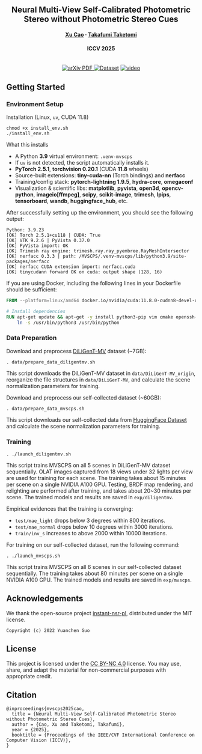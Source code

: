 <h2 align="center">Neural Multi-View Self-Calibrated Photometric Stereo without Photometric Stereo Cues</h2>
<h4 align="center">
    <a href="https://xucao-42.github.io/homepage/"><strong>Xu Cao</strong></a>
    ·
    <a href="https://taketomitakafumi.sakura.ne.jp/web/en/"><strong>Takafumi Taketomi</strong></a>
</h3>
<h4 align="center">ICCV 2025 </h3>
<p align="center">
  <br>
    <a href="https://www.arxiv.org/abs/2507.23162">
      <img src='https://img.shields.io/badge/arXiv-Paper-981E32?style=for-the-badge&Color=B31B1B' alt='arXiv PDF'>
    </a>
    <a href='https://huggingface.co/datasets/cyberagent/mvscps'>
      <img src='https://img.shields.io/badge/HuggingFace-Dataset-5468FF?style=for-the-badge' alt='Dataset'></a>
    <a href="https://www.youtube.com/watch?v=vivhD-jspmE">
      <img src='https://img.shields.io/badge/Youtube-Video-981E32?style=for-the-badge&Color=B31B1B' alt='video'>
    </a>

## Getting Started

### Environment Setup
Installation (Linux, `uv`, CUDA 11.8)
```
chmod +x install_env.sh
./install_env.sh
```
What this installs
- A Python **3.9** virtual environment: `.venv-mvscps`
- If `uv` is not detected, the script automatically installs it.
- **PyTorch 2.5.1**, **torchvision 0.20.1** (CUDA **11.8** wheels)
- Source-built extensions: **tiny-cuda-nn** (Torch bindings) and **nerfacc**
- Training/config stack: **pytorch-lightning 1.9.5**, **hydra-core**, **omegaconf**
- Visualization & scientific libs: **matplotlib**, **pyvista**, **open3d**, **opencv-python**, **imageio[ffmpeg]**, **scipy**, **scikit-image**, **trimesh**, **lpips**, **tensorboard**, **wandb**, **huggingface_hub**, etc.


After successfully setting up the environment, you should see the following output:
```
Python: 3.9.23
[OK] Torch 2.5.1+cu118 | CUDA: True
[OK] VTK 9.2.6 | PyVista 0.37.0
[OK] PyVista import: OK
[OK] Trimesh ray engine: trimesh.ray.ray_pyembree.RayMeshIntersector
[OK] nerfacc 0.3.3 | path: /MVSCPS/.venv-mvscps/lib/python3.9/site-packages/nerfacc
[OK] nerfacc CUDA extension import: nerfacc.cuda
[OK] tinycudann forward OK on cuda: output shape (128, 16)
```

If you are using Docker, including the following lines in your Dockerfile should be sufficient:
```Dockerfile
FROM --platform=linux/amd64 docker.io/nvidia/cuda:11.8.0-cudnn8-devel-ubuntu22.04

# Install dependencies
RUN apt-get update && apt-get -y install python3-pip vim cmake openssh-server build-essential htop nvtop git wget curl unzip zip bash-completion sudo libgl1-mesa-glx xvfb rsync tmux libglib2.0-0 libbz2-dev ffmpeg libsm6 libxext6 && \
    ln -s /usr/bin/python3 /usr/bin/python
```
### Data Preparation

Download and preprocess [DiLiGenT-MV](https://sites.google.com/site/photometricstereodata/mv) dataset (~7GB):

```
. data/prepare_data_diligentmv.sh
```
This script downloads the DiLiGenT-MV dataset in `data/DiLiGenT-MV_origin`, reorganize the file structures in `data/DiLiGenT-MV`, and calculate the scene normalization parameters for training.


Download and preprocess our self-collected dataset (~60GB):

```
. data/prepare_data_mvscps.sh
```
This script downloads our self-collected data from [HuggingFace Dataset](https://huggingface.co/datasets/cyberagent/mvscps) and calculate the scene normalization parameters for training.


### Training
```
. ./launch_diligentmv.sh
```
This script trains MVSCPS on all 5 scenes in DiLiGenT-MV dataset sequentially. 
OLAT images captured from 18 views under 32 lights per view are used for training for each scene. 
The training takes about 15 minutes per scene on a single NVIDIA A100 GPU.
Testing, BRDF map rendering, and relighting are performed after training, and takes about 20~30 minutes per scene.
The trained models and results are saved in `exp/diligentmv`.

Empirical evidences that the training is converging:
- `test/mae_light` drops below 3 degrees within 800 iterations.
- `test/mae_normal` drops below 10 degrees within 3000 iterations.
- `train/inv_s` increases to above 2000 within 10000 iterations.

For training on our self-collected dataset, run the following command:
```
. ./launch_mvscps.sh
```
This script trains MVSCPS on all 6 scenes in our self-collected dataset sequentially.
The training takes about 80 minutes per scene on a single NVIDIA A100 GPU.
The trained models and results are saved in `exp/mvscps`.

## Acknowledgements
We thank the open-source project [instant-nsr-pl](https://github.com/bennyguo/instant-nsr-pl), distributed under the MIT license. 

```
Copyright (c) 2022 Yuanchen Guo
```

## License
This project is licensed under the [CC BY-NC 4.0](https://creativecommons.org/licenses/by-nc/4.0/) license.
You may use, share, and adapt the material for non-commercial purposes with appropriate credit.

## Citation
```
@inproceedings{mvscps2025cao,
  title = {Neural Multi-View Self-Calibrated Photometric Stereo without Photometric Stereo Cues},
  author = {Cao, Xu and Taketomi, Takafumi},
  year = {2025},
  booktitle = {Proceedings of the IEEE/CVF International Conference on Computer Vision (ICCV)},
}
```